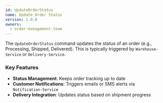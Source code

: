 ```yaml
---
id: UpdateOrderStatus
name: Update Order Status
version: 1.0.0
owners:
  - order-management-team
---
```


The `UpdateOrderStatus` command updates the status of an order (e.g., Processing, Shipped, Delivered). This is typically triggered by `Warehouse-Service` or `Delivery-Service`.

<NodeGraph />

### Key Features

- **Status Management**: Keeps order tracking up to date  
- **Customer Notifications**: Triggers emails or SMS alerts via `Notification-Service`  
- **Delivery Integration**: Updates status based on shipment progress  

